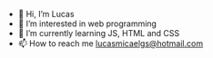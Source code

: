 - 👋 Hi, I’m Lucas
- 👀 I’m interested in web programming
- 🌱 I’m currently learning JS, HTML and CSS
- 📫 How to reach me lucasmicaelgs@hotmail.com

<!---
Lmicael/Lmicael is a ✨ special ✨ repository because its `README.md` (this file) appears on your GitHub profile.
You can click the Preview link to take a look at your changes.
--->
